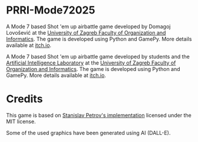 # PRRI-Mode72025

A Mode 7 based Shot 'em up airbattle game developed by Domagoj Lovošević at the [University of Zagreb Faculty of Organization and Informatics](https://www.foi.unizg.hr/). The game is developed using Python and GamePy. More details available at [itch.io](https://domagojl.itch.io/prri-mode7-dead-zone).

A Mode 7 based Shot 'em up airbattle game developed by students and the [Artificial Intelligence Laboratory](https://ai.foi.hr/) at the [University of Zagreb Faculty of Organization and Informatics](https://www.foi.unizg.hr/). The game is developed using Python and GamePy. More details available at [itch.io](https://ailab-foi.itch.io/prri-mode72025).


# Credits

This game is based on [Stanislav Petrov's implementation](https://github.com/StanislavPetrovV/Mode7) licensed under the MIT license.

Some of the used graphics have been generated using AI (DALL-E).
